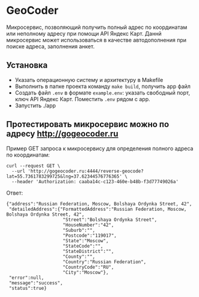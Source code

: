 # GeoCoder
Микросервис, позволяющий получить полный адрес по координатам или неполному адресу при помощи API Яндекс Карт. Даннй микросервис может использоваться в качестве автодополнения при поиске адреса, заполнения анкет. 

## Установка
* Указать операционную систему и архитектуру в Makefile
* Выполнить в папке проекта команду `make build`, получить app файл
* Создать файл `.env` в формате `example.env`: указать свободный порт, ключ API Яндекс Карт. Поместить `.env` рядом с app.
* Запустить ./app 

## Протестировать микросервис можно по адресу http://gogeocoder.ru
Пример GET запроса к микросервису для определения полного адреса по координатам:

```
curl --request GET \
  --url 'http://gogeocoder.ru:4444/reverse-geocode?lat=55.7361783299725&lng=37.62344576776365' \
  --header 'Authorization: caaba14c-c123-460e-b48b-f3d77749026a'
```
 
Ответ: 
```
{"address":"Russian Federation, Moscow, Bolshaya Ordynka Street, 42",
 "detailedAddress":{"FormattedAddress":"Russian Federation, Moscow, Bolshaya Ordynka Street, 42",
                     "Street":"Bolshaya Ordynka Street",
                     "HouseNumber":"42",
                     "Suburb":"",
                     "Postcode":"119017",
                     "State":"Moscow",
                     "StateCode":"",
                     "StateDistrict":"",
                     "County":"",
                     "Country":"Russian Federation",
                     "CountryCode":"RU",
                     "City":"Moscow"},
 "error":null,
 "message":"success",
 "status":true}
```
